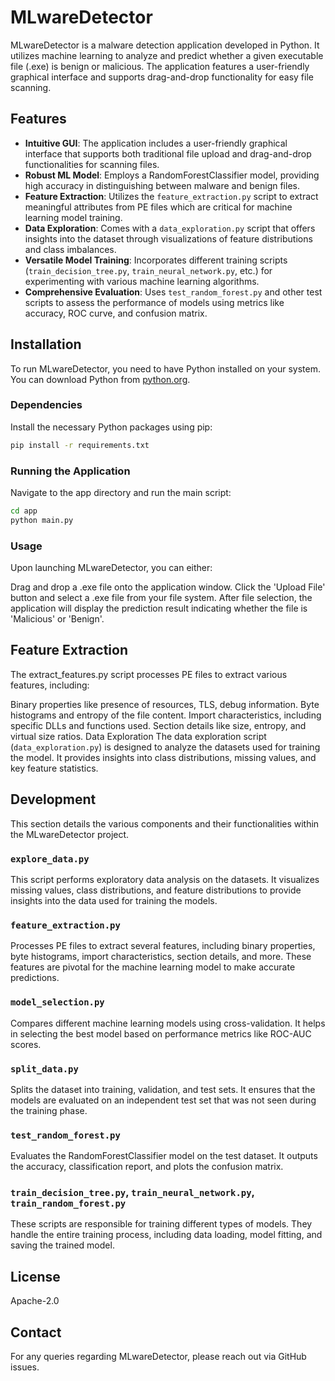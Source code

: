 # MLwareDetector

MLwareDetector is a malware detection application developed in Python. It utilizes machine learning to analyze and predict whether a given executable file (.exe) is benign or malicious. The application features a user-friendly graphical interface and supports drag-and-drop functionality for easy file scanning.

## Features

- **Intuitive GUI**: The application includes a user-friendly graphical interface that supports both traditional file upload and drag-and-drop functionalities for scanning files.
- **Robust ML Model**: Employs a RandomForestClassifier model, providing high accuracy in distinguishing between malware and benign files.
- **Feature Extraction**: Utilizes the `feature_extraction.py` script to extract meaningful attributes from PE files which are critical for machine learning model training.
- **Data Exploration**: Comes with a `data_exploration.py` script that offers insights into the dataset through visualizations of feature distributions and class imbalances.
- **Versatile Model Training**: Incorporates different training scripts (`train_decision_tree.py`, `train_neural_network.py`, etc.) for experimenting with various machine learning algorithms.
- **Comprehensive Evaluation**: Uses `test_random_forest.py` and other test scripts to assess the performance of models using metrics like accuracy, ROC curve, and confusion matrix.

## Installation

To run MLwareDetector, you need to have Python installed on your system. You can download Python from [python.org](https://www.python.org/downloads/).

### Dependencies

Install the necessary Python packages using pip:

```bash
pip install -r requirements.txt
```
### Running the Application
Navigate to the app directory and run the main script:

```bash
cd app
python main.py
```
### Usage
Upon launching MLwareDetector, you can either:

Drag and drop a .exe file onto the application window.
Click the 'Upload File' button and select a .exe file from your file system.
After file selection, the application will display the prediction result indicating whether the file is 'Malicious' or 'Benign'.

## Feature Extraction
The extract_features.py script processes PE files to extract various features, including:

Binary properties like presence of resources, TLS, debug information.
Byte histograms and entropy of the file content.
Import characteristics, including specific DLLs and functions used.
Section details like size, entropy, and virtual size ratios.
Data Exploration
The data exploration script (`data_exploration.py`) is designed to analyze the datasets used for training the model. It provides insights into class distributions, missing values, and key feature statistics.

## Development

This section details the various components and their functionalities within the MLwareDetector project.

### `explore_data.py`
This script performs exploratory data analysis on the datasets. It visualizes missing values, class distributions, and feature distributions to provide insights into the data used for training the models.

### `feature_extraction.py`
Processes PE files to extract several features, including binary properties, byte histograms, import characteristics, section details, and more. These features are pivotal for the machine learning model to make accurate predictions.

### `model_selection.py`
Compares different machine learning models using cross-validation. It helps in selecting the best model based on performance metrics like ROC-AUC scores.

### `split_data.py`
Splits the dataset into training, validation, and test sets. It ensures that the models are evaluated on an independent test set that was not seen during the training phase.

### `test_random_forest.py`
Evaluates the RandomForestClassifier model on the test dataset. It outputs the accuracy, classification report, and plots the confusion matrix.

### `train_decision_tree.py`, `train_neural_network.py`, `train_random_forest.py`
These scripts are responsible for training different types of models. They handle the entire training process, including data loading, model fitting, and saving the trained model.

## License
Apache-2.0

## Contact
For any queries regarding MLwareDetector, please reach out via GitHub issues.